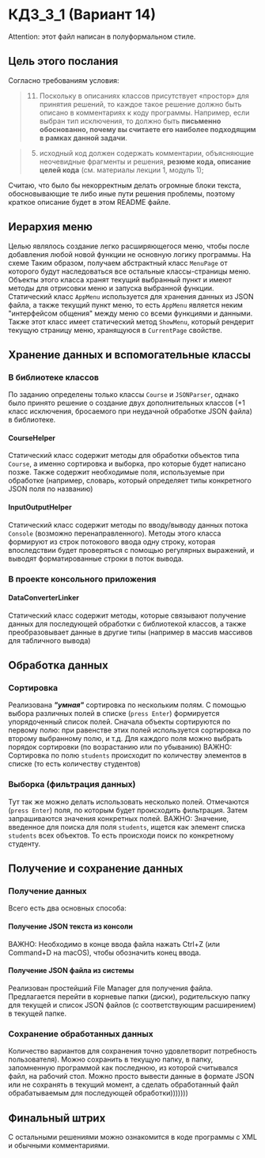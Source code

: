 ﻿# КДЗ_3_1 (Вариант 14)
Attention: этот файл написан в полуформальном стиле.
## Цель этого послания
Согласно требованиям условия:

> 11. Поскольку в описаниях классов присутствует «простор» для принятия решений, то каждое такое решение должно быть описано в комментариях к коду программы. Например, если выбран тип исключения, то должно быть **письменно обоснованно, почему вы считаете его наиболее подходящим в рамках данной задачи**.

> 5. исходный код должен содержать комментарии, объясняющие неочевидные фрагменты и решения, **резюме кода, описание целей кода** (см. материалы лекции 1, модуль 1);

Считаю, что было бы некорректным делать огромные блоки текста, обосновывающие те либо иные пути решения проблемы, поэтому краткое описание будет в этом README файле.
## Иерархия меню
Целью являлось создание легко расширяющегося меню, чтобы после добавления любой новой функции не основную логику программы.
На схеме 
Таким образом, получаем абстрактный класс `MenuPage` от которого будут наследоваться все остальные классы-страницы меню. Объекты этого класса хранят текущий выбранный пункт и имеют методы для отрисовки меню и запуска выбранной функции. Статический класс `AppMenu` используется для хранения данных из JSON файла, а также текущий пункт меню, то есть `AppMenu` является неким "интерфейсом общения" между меню со всеми функциями и данными. Также этот класс имеет статический метод `ShowMenu`, который рендерит текущую страницу меню, хранящуюся в `CurrentPage` свойстве.
## Хранение данных и вспомогательные классы
### В библиотеке классов
По заданию определены только классы `Course` и `JSONParser`, однако было принято решение о создание двух дополнительных классов (+1 класс исключения, бросаемого при неудачной обработке JSON файла) в библиотеке.
#### CourseHelper
Статический класс содержит методы для обработки объектов типа `Course`, а именно сортировка и выборка, про которые будет написано позже.
Также содержит необходимые поля, используемые при обработке (например, словарь, который определяет типы конкретного JSON поля по названию)
#### InputOutputHelper
Статический класс содержит методы по вводу/выводу данных потока 	`Console` (возможно перенаправленного).
Методы этого класса формируют из строк потокового ввода одну строку, которая впоследствии будет проверяться с помощью регулярных выражений, и выводят форматированные строки в поток вывода.
### В проекте консольного приложения
#### DataConverterLinker
Статический класс содержит методы, которые связывают получение данных для последующей обработки с библиотекой классов, а также преобразовывает данные в другие типы (например в массив массивов для табличного вывода)
## Обработка данных
### Сортировка
Реализована ***"умная"*** сортировка по нескольким полям. С помощью выбора различных полей в списке (`press Enter`) формируется упорядоченный список полей. Сначала объекты сортируются по первому полю: при равенстве этих полей используется сортировка по второму выбранному полю, и т.д.
Для каждого поля можно выбрать порядок сортировки (по возрастанию или по убыванию)
ВАЖНО: Сортировка по полю `students` происходит по количеству элементов в списке (то есть количеству студентов)
### Выборка (фильтрация данных)
Тут так же можно делать использовать несколько полей. Отмечаются (`press Enter`) поля, по которым будет происходить фильтрация. Затем запрашиваются значения конкретных полей.
ВАЖНО: Значение, введенное для поиска для поля `students`, ищется как элемент списка `students` всех объектов. То есть происходи поиск по конкретному студенту.  
## Получение и сохранение данных
### Получение данных
Всего есть два основных способа:
#### Получение JSON текста из консоли
ВАЖНО: Необходимо в конце ввода файла нажать Ctrl+Z (или Command+D на macOS), чтобы обозначить конец ввода.
#### Получение JSON файла из системы
Реализован простейший File Manager для получения файла.
Предлагается перейти в корневые папки (диски), родительскую папку для текущей и список JSON файлов (с соответствующим расширением) в текущей папке. 
### Сохранение обработанных данных
Количество вариантов для сохранения точно удовлетворит потребность пользователя). Можно сохранить в текущую папку, в папку, запомненную программой как последнюю, из которой считывался файл, на рабочий стол. Можно просто вывести данные в формате JSON или не сохранять в текущий момент, а сделать обработанный файл обрабатываемым для последующей обработки)))))))
## Финальный штрих
С остальными решениями можно ознакомится в коде программы с XML и обычными комментариями.
